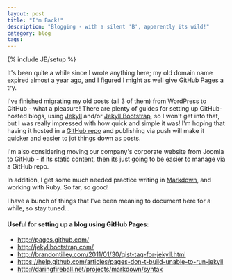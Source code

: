 ```yaml
---
layout: post
title: "I'm Back!"
description: "Blogging - with a silent 'B', apparently its wild!"
category: blog
tags:
---
```

{% include JB/setup %}

It's been quite a while since I wrote anything here; my old domain name expired almost a year ago, and I figured
I might as well give GitHub Pages a try.

I've finished migrating my old posts (all 3 of them) from WordPress to GitHub - what a pleasure!
There are plenty of guides for setting up GitHub-hosted blogs, using [Jekyll](http://jekyllrb.com/)
and/or [Jekyll Bootstrap](http://jekyllbootstrap.com/), so I won't get into that, but I was really impressed
with how quick and simple it was! I'm hoping that having it hosted in a
[GitHub repo](https://github.com/barrypitman/barrypitman.github.com/) and publishing via push will make
it quicker and easier to jot things down as posts.

I'm also considering moving our company's corporate website from Joomla to GitHub - if its static content, then its
just going to be easier to manage via a GitHub repo.

In addition, I get some much needed practice writing in [Markdown](http://daringfireball.net/projects/markdown/), and
working with Ruby. So far, so good!

I have a bunch of things that I've been meaning to document here for a while, so stay tuned...


#### Useful for setting up a blog using GitHub Pages:
+ <http://pages.github.com/>
+ <http://jekyllbootstrap.com/>
+ <http://brandontilley.com/2011/01/30/gist-tag-for-jekyll.html>
+ <https://help.github.com/articles/pages-don-t-build-unable-to-run-jekyll>
+ <http://daringfireball.net/projects/markdown/syntax>



